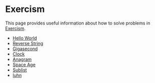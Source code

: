 # Exercism

This page provides useful information about how to solve problems in [Exercism].

- [Hello World](hello-world/README.md)
- [Reverse String](reverse-string/README.md)
- [Gigasecond](gigasecond/README.md)
- [Clock](clock/README.md)
- [Anagram](anagram/README.md)
- [Space Age](space-age/README.md)
- [Sublist](sublist/README.md)
- [luhn](luhn/README.md)

[Exercism]: https://exercism.org/
